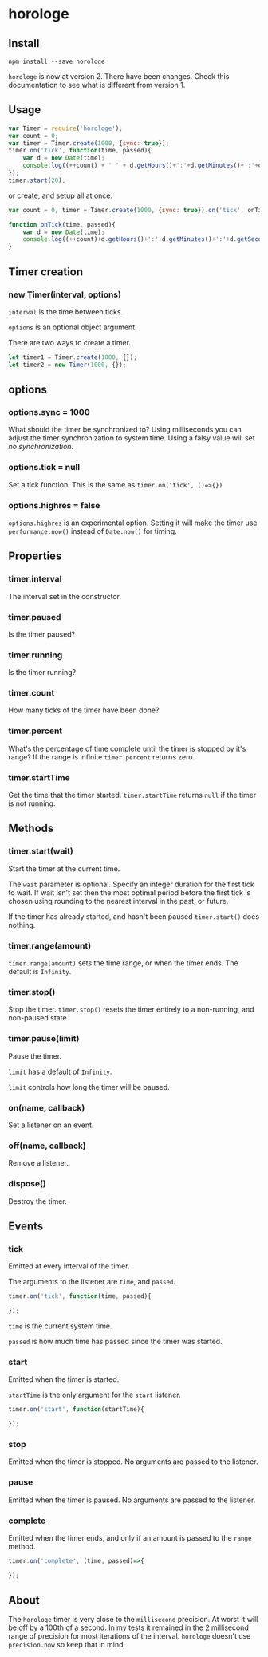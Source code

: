 horologe
========

Install
-------

`npm install --save horologe`

`horologe` is now at version 2. There have been changes. Check this documentation to see what is different from version 1.

Usage
-----

```javascript
var Timer = require('horologe');
var count = 0;
var timer = Timer.create(1000, {sync: true});
timer.on('tick', function(time, passed){
    var d = new Date(time);
    console.log((++count) + ' ' + d.getHours()+':'+d.getMinutes()+':'+d.getSeconds() + ' ' + passed);
});
timer.start(20);
```

or create, and setup all at once.

```javascript
var count = 0, timer = Timer.create(1000, {sync: true}).on('tick', onTick).start(5);

function onTick(time, passed){
    var d = new Date(time);
    console.log((++count)+d.getHours()+':'+d.getMinutes()+':'+d.getSeconds() + ' ' + passed);
}
```

Timer creation
----------------------------------------

### new Timer(interval, options)

`interval` is the time between ticks.

`options` is an optional object argument.

There are two ways to create a timer.

```javascript
let timer1 = Timer.create(1000, {});
let timer2 = new Timer(1000, {});
```

options
-------

### options.sync = 1000

What should the timer be synchronized to? Using milliseconds you can adjust the timer synchronization to system time. Using a falsy value will set *no synchronization*.

### options.tick = null

Set a tick function. This is the same as `timer.on('tick', ()=>{})`

### options.highres = false

`options.highres` is an experimental option. Setting it will make the timer use `performance.now()` instead of `Date.now()` for timing.

Properties
----

### timer.interval

The interval set in the constructor.

### timer.paused

Is the timer paused?

### timer.running

Is the timer running?

### timer.count

How many ticks of the timer have been done?

### timer.percent

What's the percentage of time complete until the timer is stopped by it's range? If the range is infinite `timer.percent` returns zero.

### timer.startTime

Get the time that the timer started. `timer.startTime` returns `null` if the timer is not running.

Methods
-------

### timer.start(wait)

Start the timer at the current time.

The `wait` parameter is optional. Specify an integer duration for the first tick to wait. If wait isn't set then the most optimal period before the first tick is chosen using rounding to the nearest interval in the past, or future.

If the timer has already started, and hasn't been paused `timer.start()` does nothing.

### timer.range(amount)

`timer.range(amount)` sets the time range, or when the timer ends. The default is `Infinity`.

### timer.stop()

Stop the timer. `timer.stop()` resets the timer entirely to a non-running, and non-paused state.


### timer.pause(limit)

Pause the timer.

`limit` has a default of `Infinity`.

`limit` controls how long the timer will be paused.


### on(name, callback)

Set a listener on an event.

### off(name, callback)

Remove a listener.

### dispose()

Destroy the timer.

Events
------

### tick

Emitted at every interval of the timer.

The arguments to the listener are `time`, and `passed`.

```javascript
timer.on('tick', function(time, passed){

});
```

`time` is the current system time.

`passed` is how much time has passed since the timer was started.

### start

Emitted when the timer is started.

`startTime` is the only argument for the `start` listener.

```javascript
timer.on('start', function(startTime){

});
```

### stop

Emitted when the timer is stopped. No arguments are passed to the listener.

### pause

Emitted when the timer is paused. No arguments are passed to the listener.

### complete

Emitted when the timer ends, and only if an amount is passed to the `range` method.

```javascript
timer.on('complete', (time, passed)=>{

});
```

About
-----

The `horologe` timer is very close to the `millisecond` precision. At worst it will be off by a 100th of a second. In my tests it remained in the 2 millisecond range of precision for most iterations of the interval. `horologe` doesn't use `precision.now` so keep that in mind.
